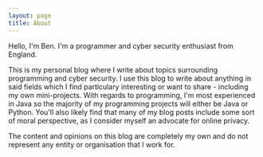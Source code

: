 ```yaml
---
layout: page
title: About
---
```


Hello, I'm Ben. I'm a programmer and cyber security enthusiast from England.

This is my personal blog where I write about topics surrounding programming and cyber security. I use this blog to write about anything in said fields which I find particulary interesting or want to share - including my own mini-projects. With regards to programming, I'm most experienced in Java so the majority of my programming projects will either be Java or Python. You'll also likely find that many of my blog posts include some sort of moral perspective, as I consider myself an advocate for online privacy.

The content and opinions on this blog are completely my own and do not represent any entity or organisation that I work for.